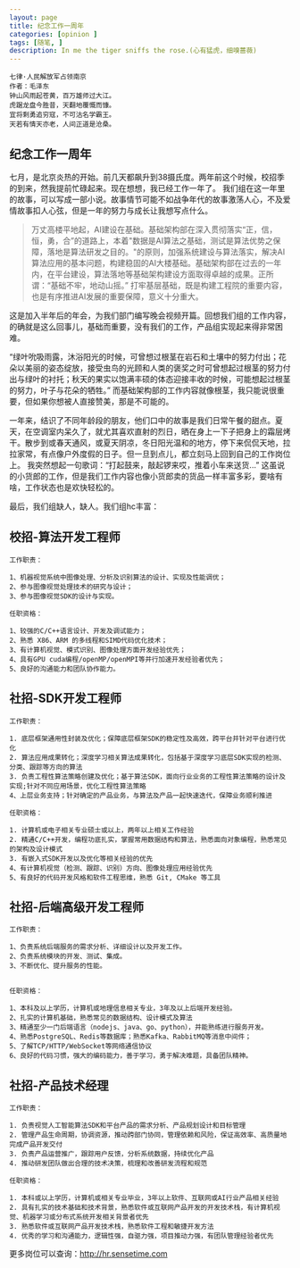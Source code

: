 ```yaml
---
layout: page
title: 纪念工作一周年
categories: [opinion ]
tags: [随笔, ]
description: In me the tiger sniffs the rose.(心有猛虎，细嗅蔷薇)
---
```


    七律·人民解放军占领南京
    作者：毛泽东
    钟山风雨起苍黄，百万雄师过大江。
    虎踞龙盘今胜昔，天翻地覆慨而慷。
    宜将剩勇追穷寇，不可沽名学霸王。
    天若有情天亦老，人间正道是沧桑。

## 纪念工作一周年

七月，是北京炎热的开始。前几天都飙升到38摄氏度。两年前这个时候，校招季的到来，然我提前忙碌起来。现在想想，我已经工作一年了。
我们组在这一年里的故事，可以写成一部小说。故事情节可能不如战争年代的故事激荡人心，不及爱情故事扣人心弦，但是一年的努力与成长让我想写点什么。

> 万丈高楼平地起，AI建设在基础。基础架构部在深入贯彻落实“正，信，恒，勇，合”的道路上，本着"数据是AI算法之基础，测试是算法优势之保障，落地是算法研发之目的。"的原则，加强系统建设与算法落实，解决AI算法应用的基本问题，构建稳固的AI大楼基础。基础架构部在过去的一年内，在平台建设，算法落地等基础架构建设方面取得卓越的成果。正所谓：“基础不牢，地动山摇。” 打牢基层基础，既是构建工程院的重要内容，也是有序推进AI发展的重要保障，意义十分重大。

这是加入半年后的年会，为我们部门编写晚会视频开篇。回想我们组的工作内容，的确就是这么回事儿，基础而重要，没有我们的工作，产品组实现起来得非常困难。

“绿叶吮吸雨露，沐浴阳光的时候，可曾想过根茎在岩石和土壤中的努力付出；花朵以美丽的姿态绽放，接受虫鸟的光顾和人类的褒奖之时可曾想起过根茎的努力付出与绿叶的衬托；秋天的果实以饱满丰硕的体态迎接丰收的时候，可能想起过根茎的努力，叶子与花朵的牺牲。” 而基础架构部的工作内容就像根茎，我只能说很重要，但如果你想被人直接赞美，那是不可能的。

一年来，结识了不同年龄段的朋友，他们口中的故事是我们日常午餐的甜点。夏天，在空调室内呆久了，就尤其喜欢直射的烈日，晒在身上一下子把身上的霜层烤干。散步到或春天通风，或夏天阴凉，冬日阳光温和的地方，停下来侃侃天地，拉拉家常，有点像户外度假的日子。但一旦到点儿，都立刻马上回到自己的工作岗位上。
我突然想起一句歌词：“打起鼓来，敲起锣来哎，推着小车来送货...” 这虽说的小货郎的工作，但是我们工作内容也像小货郎卖的货品一样丰富多彩，要啥有啥，工作状态也是欢快轻松的。

最后，我们组缺人，缺人。我们组hc丰富：

## 校招-算法开发工程师

    工作职责：

    1、机器视觉系统中图像处理、分析及识别算法的设计、实现及性能调优； 
    2、参与图像视觉处理技术的研究与设计； 
    3、参与图像视觉SDK的设计与实现。

    任职资格：

    1、较强的C/C++语言设计、开发及调试能力； 
    2、熟悉 X86、ARM 的多线程和SIMD代码优化技术； 
    3、有计算机视觉、模式识别、图像处理方面开发经验优先； 
    4、具有GPU cuda编程/openMP/openMPI等并行加速开发经验者优先； 
    5、良好的沟通能力和团队协作能力。

## 社招-SDK开发工程师

    工作职责：

    1. 底层框架通用性封装及优化；保障底层框架SDK的稳定性及高效，跨平台并针对平台进行优化
    2. 算法应用成果转化；深度学习相关算法成果转化，包括基于深度学习底层SDK实现的检测、分类、跟踪等方向的算法
    3. 负责工程性算法策略创建及优化；基于算法SDK，面向行业业务的工程性算法策略的设计及实现;针对不同应用场景，优化工程性算法策略
    4、上层业务支持；针对确定的产品业务，与算法及产品一起快速迭代，保障业务顺利推进

    任职资格：

    1. 计算机或电子相关专业硕士或以上，两年以上相关工作经验
    2. 精通C/C++开发，编程功底扎实，掌握常用数据结构和算法，熟悉面向对象编程，熟悉常见的架构及设计模式
    3. 有嵌入式SDK开发以及优化等相关经验的优先
    4、有计算机视觉（检测、跟踪、识别）方向、图像处理应用经验优先
    5、有良好的代码开发风格和软件工程思维，熟悉 Git, CMake 等工具

## 社招-后端高级开发工程师

    工作职责：

    1、负责系统后端服务的需求分析、详细设计以及开发工作。
    2、负责系统模块的开发、测试、集成。
    3、不断优化、提升服务的性能。


    任职资格：

    1、本科及以上学历，计算机或地理信息相关专业，3年及以上后端开发经验。
    2、扎实的计算机基础，熟悉常见的数据结构、设计模式及算法
    3、精通至少一门后端语言（nodejs、java、go、python），并能熟练进行服务开发。
    4、熟悉PostgreSQL、Redis等数据库；熟悉Kafka、RabbitMQ等消息中间件；
    5、了解TCP/HTTP/WebSocket等网络通信协议
    6、良好的代码习惯，强大的编码能力，善于学习，勇于解决难题，具备团队精神。

## 社招-产品技术经理

    工作职责：

    1. 负责视觉人工智能算法SDK和平台产品的需求分析、产品规划设计和目标管理
    2. 管理产品生命周期，协调资源，推动跨部门协同，管理依赖和风险，保证高效率、高质量地完成产品开发交付
    3. 负责产品运营推广，跟踪用户反馈，分析系统数据，持续优化产品
    4. 推动研发团队做出合理的技术决策，梳理和改善研发流程和规范

    任职资格：

    1. 本科或以上学历，计算机或相关专业毕业，3年以上软件、互联网或AI行业产品相关经验
    2. 具有扎实的技术基础和技术背景，熟悉软件或互联网产品开发的开发技术栈，有计算机视觉、机器学习或分布式系统开发相关背景者优先
    3. 熟悉软件或互联网产品开发技术栈，熟悉软件工程和敏捷开发方法
    4. 优秀的学习和沟通能力，逻辑性强，自驱力强，项目推动力强，有团队管理经验者优先

更多岗位可以查询：http://hr.sensetime.com

<!-- AI火爆之初，爆炒概念，报告AI，便可获得巨额资本。然投资人是学过遗传学的，"是骡子是马，拉出来遛遛"，真的跑起来之后发现，之前是有点发热了。但起飞容易落地难。问苍茫大地，谁主沉浮？多少公司死在了落地的路上，只能忆往昔峥嵘岁月。而我们能不能继续在这惊涛骇浪中继续顺利前行呢？ -->
